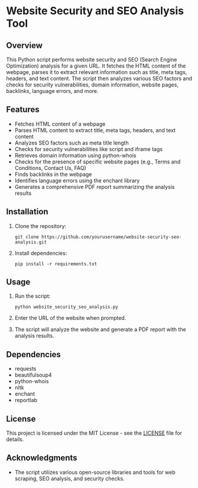 # Website Security and SEO Analysis Tool

## Overview

This Python script performs website security and SEO (Search Engine Optimization) analysis for a given URL. It fetches the HTML content of the webpage, parses it to extract relevant information such as title, meta tags, headers, and text content. The script then analyzes various SEO factors and checks for security vulnerabilities, domain information, website pages, backlinks, language errors, and more.

## Features

- Fetches HTML content of a webpage
- Parses HTML content to extract title, meta tags, headers, and text content
- Analyzes SEO factors such as meta title length
- Checks for security vulnerabilities like script and iframe tags
- Retrieves domain information using python-whois
- Checks for the presence of specific website pages (e.g., Terms and Conditions, Contact Us, FAQ)
- Finds backlinks in the webpage
- Identifies language errors using the enchant library
- Generates a comprehensive PDF report summarizing the analysis results

## Installation

1. Clone the repository:

    ```
    git clone https://github.com/yourusername/website-security-seo-analysis.git
    ```

2. Install dependencies:

    ```
    pip install -r requirements.txt
    ```

## Usage

1. Run the script:

    ```
    python website_security_seo_analysis.py
    ```

2. Enter the URL of the website when prompted.

3. The script will analyze the website and generate a PDF report with the analysis results.

## Dependencies

- requests
- beautifulsoup4
- python-whois
- nltk
- enchant
- reportlab

## License

This project is licensed under the MIT License - see the [LICENSE](LICENSE) file for details.

## Acknowledgments

- The script utilizes various open-source libraries and tools for web scraping, SEO analysis, and security checks.
